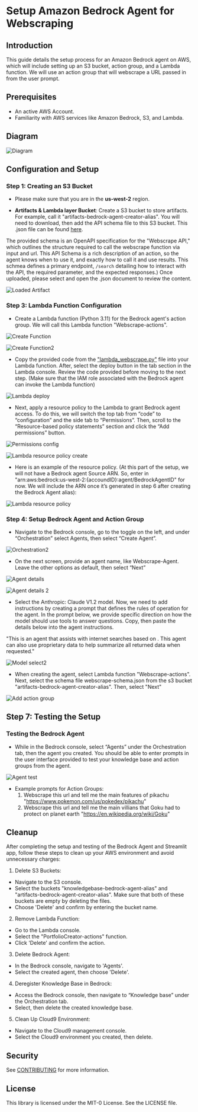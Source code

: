 
# Setup Amazon Bedrock Agent for Webscraping

## Introduction
This guide details the setup process for an Amazon Bedrock agent on AWS, which will include setting up an S3 bucket, action group, and a Lambda function. We will use an action group that will webscrape a URL passed in from the user prompt.

## Prerequisites
- An active AWS Account.
- Familiarity with AWS services like Amazon Bedrock, S3, and Lambda.

## Diagram

![Diagram](images/bedrock-agent-webscrape-diagram.jpg)

## Configuration and Setup

### Step 1: Creating an S3 Bucket
- Please make sure that you are in the **us-west-2** region. 

- **Artifacts & Lambda layer Bucket**: Create a S3 bucket to store artifacts. For example, call it "artifacts-bedrock-agent-creator-alias". You will need to download, then add the API schema file to this S3 bucket. This .json file can be found [here](https://github.com/build-on-aws/bedrock-agents-webscraper/blob/jossai87-patch-1/schema/webscrape-schema.json). 

The provided schema is an OpenAPI specification for the "Webscrape API," which outlines the structure required to call the webscrape function via input and url. This API Schema is a rich description of an action, so the agent knows when to use it, and exactly how to call it and use results. This schmea defines a primary endpoint, `/search` detailing how to interact with the API, the required parameter, and the expected responses.) Once uploaded, please select and open the .json document to review the content.

![Loaded Artifact](images/loaded_artifact.png)


### Step 3: Lambda Function Configuration
- Create a Lambda function (Python 3.11) for the Bedrock agent's action group. We will call this Lambda function "Webscrape-actions". 

![Create Function](Streamlit_App/images/create_function.png)

![Create Function2](Streamlit_App/images/create_function2.png)

- Copy the provided code from the ["lambda_webscrape.py"](https://github.com/build-on-aws/bedrock-agents-streamlit/blob/main/lambda_webscrape.py) file into your Lambda function. After, select the deploy button in the tab section in the Lambda console. Review the code provided before moving to the next step. (Make sure that the IAM role associated with the Bedrock agent can invoke the Lambda function)

![Lambda deploy](Streamlit_App/images/lambda_deploy.png)

- Next, apply a resource policy to the Lambda to grant Bedrock agent access. To do this, we will switch the top tab from “code” to “configuration” and the side tab to “Permissions”. Then, scroll to the “Resource-based policy statements” section and click the “Add permissions” button.

![Permissions config](Streamlit_App/images/permissions_config.png)

![Lambda resource policy create](Streamlit_App/images/lambda_resource_policy_create.png)

- Here is an example of the resource policy. (At this part of the setup, we will not have a Bedrock agent Source ARN. So, enter in "arn:aws:bedrock:us-west-2:{accoundID}:agent/BedrockAgentID" for now. We will include the ARN once it’s generated in step 6 after creating the Bedrock Agent alias):

![Lambda resource policy](Streamlit_App/images/lambda_resource_policy.png)


### Step 4: Setup Bedrock Agent and Action Group 
- Navigate to the Bedrock console, go to the toggle on the left, and under “Orchestration” select Agents, then select “Create Agent”.

![Orchestration2](Streamlit_App/images/orchestration2.png)

- On the next screen, provide an agent name, like Webscrape-Agent. Leave the other options as default, then select “Next”

![Agent details](Streamlit_App/images/agent_details.png)

![Agent details 2](Streamlit_App/images/agent_details_2.png)

- Select the Anthropic: Claude V1.2 model. Now, we need to add instructions by creating a prompt that defines the rules of operation for the agent. In the prompt below, we provide specific direction on how the model should use tools to answer questions. Copy, then paste the details below into the agent instructions. 

"This is an agent that assists with internet searches based on <user-request>. This agent can also use proprietary data to help summarize all returned data when requested."

![Model select2](Streamlit_App/images/select_model.png)

- When creating the agent, select Lambda function "Webscrape-actions". Next, select the schema file webscrape-schema.json from the s3 bucket "artifacts-bedrock-agent-creator-alias". Then, select "Next" 

![Add action group](Streamlit_App/images/action_group_add.png)


## Step 7: Testing the Setup

### Testing the Bedrock Agent
- While in the Bedrock console, select “Agents” under the Orchestration tab, then the agent you created. You should be able to enter prompts in the user interface provided to test your knowledge base and action groups from the agent.

![Agent test](Streamlit_App/images/agent_test.png)

- Example prompts for Action Groups:
   1. Webscrape this url and tell me the main features of pikachu "https://www.pokemon.com/us/pokedex/pikachu"
   2. Webscrape this url and tell me the main villians that Goku had to protect on planet earth "https://en.wikipedia.org/wiki/Goku"


## Cleanup

After completing the setup and testing of the Bedrock Agent and Streamlit app, follow these steps to clean up your AWS environment and avoid unnecessary charges:
1. Delete S3 Buckets:
- Navigate to the S3 console.
- Select the buckets "knowledgebase-bedrock-agent-alias" and "artifacts-bedrock-agent-creator-alias". Make sure that both of these buckets are empty by deleting the files. 
- Choose 'Delete' and confirm by entering the bucket name.

2.	Remove Lambda Function:
- Go to the Lambda console.
- Select the "PortfolioCreator-actions" function.
- Click 'Delete' and confirm the action.

3.	Delete Bedrock Agent:
- In the Bedrock console, navigate to 'Agents'.
- Select the created agent, then choose 'Delete'.

4.	Deregister Knowledge Base in Bedrock:
- Access the Bedrock console, then navigate to “Knowledge base” under the Orchestration tab.
- Select, then delete the created knowledge base.

5.	Clean Up Cloud9 Environment:
- Navigate to the Cloud9 management console.
- Select the Cloud9 environment you created, then delete.




## Security

See [CONTRIBUTING](CONTRIBUTING.md#security-issue-notifications) for more information.

## License

This library is licensed under the MIT-0 License. See the LICENSE file.

